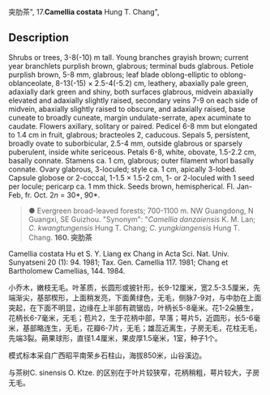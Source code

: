 突肋茶",
17.**Camellia costata** Hung T. Chang",

## Description
Shrubs or trees, 3-8(-10) m tall. Young branches grayish brown; current year branchlets purplish brown, glabrous; terminal buds glabrous. Petiole purplish brown, 5-8 mm, glabrous; leaf blade oblong-elliptic to oblong-oblanceolate, 8-13(-15) × 2.5-4(-5.2) cm, leathery, abaxially pale green, adaxially dark green and shiny, both surfaces glabrous, midvein abaxially elevated and adaxially slightly raised, secondary veins 7-9 on each side of midvein, abaxially slightly raised to obscure, and adaxially raised, base cuneate to broadly cuneate, margin undulate-serrate, apex acuminate to caudate. Flowers axillary, solitary or paired. Pedicel 6-8 mm but elongated to 1.4 cm in fruit, glabrous; bracteoles 2, caducous. Sepals 5, persistent, broadly ovate to suborbicular, 2.5-4 mm, outside glabrous or sparsely puberulent, inside white sericeous. Petals 6-8, white, obovate, 1.5-2.2 cm, basally connate. Stamens ca. 1 cm, glabrous; outer filament whorl basally connate. Ovary glabrous, 3-loculed; style ca. 1 cm, apically 3-lobed. Capsule globose or 2-coccal, 1-1.5 × 1.5-2 cm, 1- or 2-loculed with 1 seed per locule; pericarp ca. 1 mm thick. Seeds brown, hemispherical. Fl. Jan-Feb, fr. Oct. 2*n* = 30*, 90*.

> ●  Evergreen broad-leaved forests; 700-1100 m. NW Guangdong, N Guangxi, SE Guizhou.
  "Synonym": "*Camellia danzaiensis* K. M. Lan; *C. kwangtungensis* Hung T. Chang; *C. yungkiangensis* Hung T. Chang.
**160. 突肋茶**

Camellia costata Hu et S. Y. Liang ex Chang in Acta Sci. Nat. Univ. Sunyatseni 20 (1): 94. 1981; Tax. Gen. Camellia 117. 1981; Chang et Bartholomew Camellias, 144. 1984.

小乔木，嫩枝无毛。叶革质，长圆形或披针形，长9-12厘米，宽2.5-3.5厘米，先端渐尖，基部楔形，上面稍发亮，下面黄绿色，无毛，侧脉7-9对，与中肋在上面突起，在下面不明显，边缘在上半部有疏锯齿，叶柄长5-8毫米。花1-2朵腋生，花柄长6-7毫米，无毛；苞片2，生于花柄中部，早落；萼片5，近圆形，长5-6毫米，基部略连生，无毛，花瓣6-7片，无毛；雄蕊近离生，子房无毛，花柱无毛，先端3裂。蒴果球形，直径1.4厘米，果皮厚1.5毫米，1室，种子1个。

模式标本采自广西昭平南荣乡石柱山，海拔850米，山谷溪边。

与茶树C. sinensis O. Ktze. 的区别在于叶片较狭窄，花柄稍粗，萼片较大，子房无毛。
